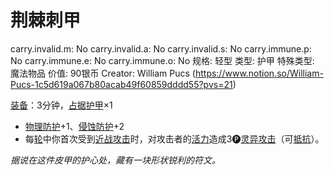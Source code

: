 # 荆棘刺甲

carry.invalid.m: No
carry.invalid.a: No
carry.invalid.s: No
carry.immune.p: No
carry.immune.e: No
carry.immune.o: No
规格: 轻型
类型: 护甲
特殊类型: 魔法物品
价值: 90银币
Creator: William Pucs (https://www.notion.so/William-Pucs-1c5d619a067b80acab49f60859dddd55?pvs=21)

<aside>

[装备](https://www.notion.so/1b3d619a067b80f99057fe3412922dd5?pvs=21)：3分钟，[占据](https://www.notion.so/1b3d619a067b8021ba8fe7cef8b96857?pvs=21)[护甲](https://www.notion.so/1b3d619a067b8095b845ca40a26a2b8f?pvs=21)×1

- [物理防护](https://www.notion.so/1b3d619a067b80c19591fe2842823469?pvs=21)+1、[侵蚀防护](https://www.notion.so/1b3d619a067b803db0cfccaf34b5fceb?pvs=21)+2
- 每[轮](https://www.notion.so/1b3d619a067b80aeb62df5a99bfb8a82?pvs=21)中你首次受到[近战攻击](https://www.notion.so/1b4d619a067b80eda8b0facbba0c7b1a?pvs=21)时，对攻击者的[活力](https://www.notion.so/1b3d619a067b805391c0d92f6a9c2e06?pvs=21)造成3🅟[灵异攻击](https://www.notion.so/1b4d619a067b80968bb1dc8bead7368a?pvs=21)（可[抵抗](https://www.notion.so/1b4d619a067b807e9a6ec46573f668fb?pvs=21)）。
</aside>

*据说在这件皮甲的护心处，藏有一块形状锐利的符文。*